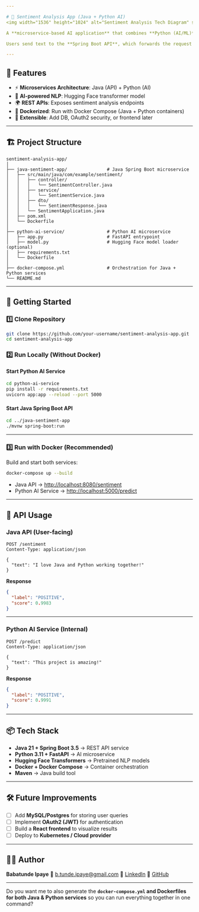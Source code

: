 ```yaml
---

# 🧠 Sentiment Analysis App (Java + Python AI)
<img width="1536" height="1024" alt="Sentiment Analysis Tech Diagram" src="https://github.com/user-attachments/assets/acac1bf7-399d-44d1-84f4-19b6a2b52ab2" />

A **microservice-based AI application** that combines **Python (AI/ML)** and **Java Spring Boot (API layer)** to deliver real-time **sentiment analysis**.

Users send text to the **Spring Boot API**, which forwards the request to a **Python FastAPI service** running a Hugging Face model. The AI service responds with **Positive / Negative / Neutral** classification and confidence score.

---
```


## 📌 Features

* ⚡ **Microservices Architecture**: Java (API) + Python (AI)
* 🤖 **AI-powered NLP**: Hugging Face transformer model
* 🌍 **REST APIs**: Exposes sentiment analysis endpoints
* 🐳 **Dockerized**: Run with Docker Compose (Java + Python containers)
* 🔐 **Extensible**: Add DB, OAuth2 security, or frontend later

---

## 🏗️ Project Structure

```
sentiment-analysis-app/
│
├── java-sentiment-app/               # Java Spring Boot microservice
│   ├── src/main/java/com/example/sentiment/
│   │   ├── controller/
│   │   │   └── SentimentController.java
│   │   ├── service/
│   │   │   └── SentimentService.java
│   │   ├── dto/
│   │   │   └── SentimentResponse.java
│   │   └── SentimentApplication.java
│   ├── pom.xml
│   └── Dockerfile
│
├── python-ai-service/                # Python AI microservice
│   ├── app.py                        # FastAPI entrypoint
│   ├── model.py                      # Hugging Face model loader (optional)
│   ├── requirements.txt
│   └── Dockerfile
│
├── docker-compose.yml                # Orchestration for Java + Python services
└── README.md
```

---

## 🚀 Getting Started

### 1️⃣ Clone Repository

```bash
git clone https://github.com/your-username/sentiment-analysis-app.git
cd sentiment-analysis-app
```

### 2️⃣ Run Locally (Without Docker)

#### Start Python AI Service

```bash
cd python-ai-service
pip install -r requirements.txt
uvicorn app:app --reload --port 5000
```

#### Start Java Spring Boot API

```bash
cd ../java-sentiment-app
./mvnw spring-boot:run
```

---

### 3️⃣ Run with Docker (Recommended)

Build and start both services:

```bash
docker-compose up --build
```

* Java API → [http://localhost:8080/sentiment](http://localhost:8080/sentiment)
* Python AI Service → [http://localhost:5000/predict](http://localhost:5000/predict)

---

## 📡 API Usage

### Java API (User-facing)

```http
POST /sentiment
Content-Type: application/json

{
  "text": "I love Java and Python working together!"
}
```

**Response**

```json
{
  "label": "POSITIVE",
  "score": 0.9983
}
```

---

### Python AI Service (Internal)

```http
POST /predict
Content-Type: application/json

{
  "text": "This project is amazing!"
}
```

**Response**

```json
{
  "label": "POSITIVE",
  "score": 0.9991
}
```

---

## 📦 Tech Stack

* **Java 21 + Spring Boot 3.5** → REST API service
* **Python 3.11 + FastAPI** → AI microservice
* **Hugging Face Transformers** → Pretrained NLP models
* **Docker + Docker Compose** → Container orchestration
* **Maven** → Java build tool

---

## 🛠️ Future Improvements

* [ ] Add **MySQL/Postgres** for storing user queries
* [ ] Implement **OAuth2 (JWT)** for authentication
* [ ] Build a **React frontend** to visualize results
* [ ] Deploy to **Kubernetes / Cloud provider**

---

## 👨‍💻 Author

**Babatunde Ipaye**
📧 [b.tunde.ipaye@gmail.com](mailto:b.tunde.ipaye@gmail.com)
💼 [LinkedIn](https://www.linkedin.com/in/engripayebabatunde)
🐙 [GitHub](https://github.com/engripaye)

---

Do you want me to also generate the **`docker-compose.yml` and Dockerfiles for both Java & Python services** so you can run everything together in one command?
